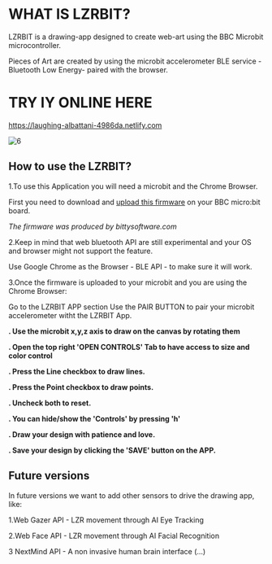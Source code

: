 # WHAT IS LZRBIT?

LZRBIT is a drawing-app designed to create web-art using the BBC Microbit microcontroller.

Pieces of Art are created by using the microbit accelerometer BLE service - Bluetooth Low Energy- paired with the browser.

# TRY IY ONLINE HERE
https://laughing-albattani-4986da.netlify.com

![6](https://user-images.githubusercontent.com/17754060/72579831-3dc1e580-38a8-11ea-8101-523e31efd9d4.png)

## How to use the LZRBIT?

1.To use this Application you will need a microbit and the Chrome Browser.

First you need to download and [upload this firmware](https://drive.google.com/uc?id=0B2Ud_NaMFsQSdm1BMVMtN3F4a3c&export=download) on your BBC micro:bit board.

*The firmware was produced by bittysoftware.com*

2.Keep in mind that web bluetooth API are still experimental and your OS and browser might not support the feature.

Use Google Chrome as the Browser - BLE API - to make sure it will work.

3.Once the firmware is uploaded to your microbit and you are using the Chrome Browser:

Go to the LZRBIT APP section
Use the PAIR BUTTON to pair your microbit accelerometer witht the LZRBIT App.

**. Use the microbit x,y,z axis to draw on the canvas by rotating them**

**. Open the top right 'OPEN CONTROLS' Tab to have access to size and color control**

**. Press the Line checkbox to draw lines.**

**. Press the Point checkbox to draw points.**

**. Uncheck both to reset.**

**. You can hide/show the 'Controls' by pressing 'h'**

**. Draw your design with patience and love.**

**. Save your design by clicking the 'SAVE' button on the APP.**

## Future versions

In future versions we want to add other sensors to drive the drawing app, like:

1.Web Gazer API - LZR movement through AI Eye Tracking

2.Web Face API - LZR movement through AI Facial Recognition

3 NextMind API - A non invasive human brain interface (...)
